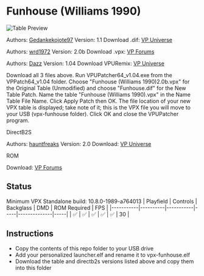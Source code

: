 # Funhouse (Williams 1990)

![Table Preview](https://vpuniverse.com/screenshots/monthly_2022_05/Funhouse.png.4fc62b6c83deaaa39c366298e0dfbd92.png)

Authors: [Gedankekojote97](https://vpuniverse.com/profile/42203-gedankekojote97/)
Version: 1.1
Download .dif: [VP Universe](https://vpuniverse.com/files/file/10057-funhouse-mod-nfozzy-fleep-sounds-lut/)

Authors: [wrd1972](https://www.vpforums.org/index.php?showuser=95963)
Version: 2.0b
Download .vpx: [VP Forums](https://www.vpforums.org/index.php?app=downloads&showfile=12679)

Authors: [Dazz](https://vpuniverse.com/profile/2-dazz/)
Version: 1.04
Download VPURemix: [VP Universe](https://vpuniverse.com/files/file/2581-vpuremix-system-vppatching-system-vpx-only)

Download all 3 files above. Run VPUPatcher64_v1.04.exe from the VPPatch64_v1.04 folder. Choose "Funhouse (Williams 1990)2.0b.vpx" for the Original Table (Unmodified) and choose "Funhouse.dif" for the New Table Patch. Name the table "Funhouse (Williams 1990).vpx" in the Name Table File Name. Click Apply Patch then OK. The file location of your new VPX table is displayed; take note of it; this is the VPX file you will move to your USB (vpx-funhouse folder). Click OK and close the VPUPatcher program.

DirectB2S

Authors: [hauntfreaks](https://vpuniverse.com/profile/5216-hauntfreaks/)
Version: 2.0
Download: [VP Universe](https://vpuniverse.com/files/file/10890-funhouse-williams-1990-b2s-with-full-dmd/)

ROM

Download: [VP Forums](https://www.vpforums.org/index.php?app=downloads&showfile=4036)

## Status 

Minimum VPX Standalone build: 10.8.0-1989-a764013
| Playfield | Controls | Backglass | DMD | ROM Required | FPS | 
|-----------|----------|-----------|-----|--------------|-----|
| :white_check_mark: | :white_check_mark: | :white_check_mark: | :white_check_mark: | :white_check_mark: | 30 |

## Instructions

- Copy the contents of this repo folder to your USB drive
- Add your personalized launcher.elf and rename it to vpx-funhouse.elf
- Download the table and directb2s versions listed above and copy them into this folder